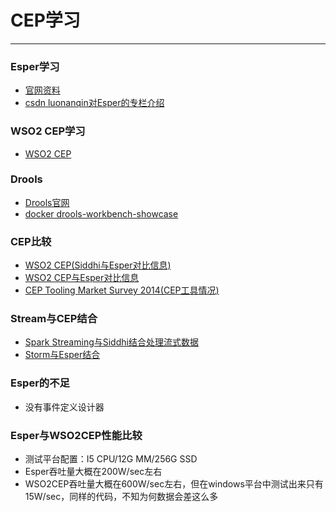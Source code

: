 # CEP学习
__________________
### Esper学习
- [官网资料](http://www.espertech.com/esper/)
- [csdn luonanqin对Esper的专栏介绍](http://blog.csdn.net/luonanqin/article/details/21300263)

### WSO2 CEP学习
- [WSO2 CEP](http://wso2.com/products/complex-event-processor)

### Drools
- [Drools官网](http://drools.org/)
- [docker  drools-workbench-showcase](https://registry.hub.docker.com/u/jboss/drools-workbench-showcase/)

### CEP比较
- [WSO2 CEP(Siddhi与Esper对比信息)](http://srinathsview.blogspot.com/2011/12/siddhi-second-look-at-complex-event.html)
- [WSO2 CEP与Esper对比信息](http://wso2.com/library/blog-post/2013/08/cep-performance-processing-100k-to-millions-of-events-per-second-using-wso2-complex-event/)
- [CEP Tooling Market Survey 2014(CEP工具情况)](http://www.complexevents.com/2014/12/03/cep-tooling-market-survey-2014/)

### Stream与CEP结合
- [Spark Streaming与Siddhi结合处理流式数据](https://github.com/Stratio/streaming-cep-engine)
- [Storm与Esper结合](https://github.com/tomdz/storm-esper)

### Esper的不足
- 没有事件定义设计器

### Esper与WSO2CEP性能比较
- 测试平台配置：I5 CPU/12G MM/256G SSD
- Esper吞吐量大概在200W/sec左右
- WSO2CEP吞吐量大概在600W/sec左右，但在windows平台中测试出来只有15W/sec，同样的代码，不知为何数据会差这么多
